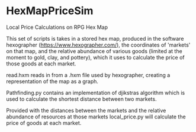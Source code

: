 # HexMapPriceSim
Local Price Calculations on RPG Hex Map

This set of scripts is takes in a stored hex map, produced in the software hexographer (https://www.hexographer.com/), the coordinates of 'markets' on that map, and the relative abundance of various goods (limited at the moment to gold, clay, and pottery), which it uses to calculate the price of those goods at each market.

read.hxm reads in from a .hxm file used by hexographer, creating a representation of the map as a graph.

Pathfinding.py contains an implementation of djikstras algorithm which is used to calculate the shortest distance between two markets.

Provided with the distances between the markets and the relative abundance of resources at those markets local_price.py will calculate the price of goods at each market.

